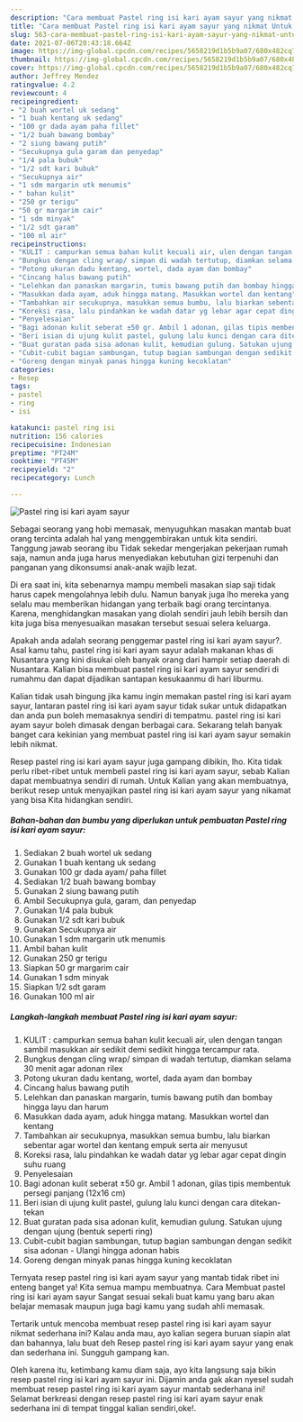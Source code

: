 ```yaml
---
description: "Cara membuat Pastel ring isi kari ayam sayur yang nikmat Untuk Jualan"
title: "Cara membuat Pastel ring isi kari ayam sayur yang nikmat Untuk Jualan"
slug: 563-cara-membuat-pastel-ring-isi-kari-ayam-sayur-yang-nikmat-untuk-jualan
date: 2021-07-06T20:43:18.664Z
image: https://img-global.cpcdn.com/recipes/5658219d1b5b9a07/680x482cq70/pastel-ring-isi-kari-ayam-sayur-foto-resep-utama.jpg
thumbnail: https://img-global.cpcdn.com/recipes/5658219d1b5b9a07/680x482cq70/pastel-ring-isi-kari-ayam-sayur-foto-resep-utama.jpg
cover: https://img-global.cpcdn.com/recipes/5658219d1b5b9a07/680x482cq70/pastel-ring-isi-kari-ayam-sayur-foto-resep-utama.jpg
author: Jeffrey Mendez
ratingvalue: 4.2
reviewcount: 4
recipeingredient:
- "2 buah wortel uk sedang"
- "1 buah kentang uk sedang"
- "100 gr dada ayam paha fillet"
- "1/2 buah bawang bombay"
- "2 siung bawang putih"
- "Secukupnya gula garam dan penyedap"
- "1/4 pala bubuk"
- "1/2 sdt kari bubuk"
- "Secukupnya air"
- "1 sdm margarin utk menumis"
- " bahan kulit"
- "250 gr terigu"
- "50 gr margarim cair"
- "1 sdm minyak"
- "1/2 sdt garam"
- "100 ml air"
recipeinstructions:
- "KULIT : campurkan semua bahan kulit kecuali air, ulen dengan tangan sambil masukkan air sedikit demi sedikit hingga tercampur rata."
- "Bungkus dengan cling wrap/ simpan di wadah tertutup, diamkan selama 30 menit agar adonan rilex"
- "Potong ukuran dadu kentang, wortel, dada ayam dan bombay"
- "Cincang halus bawang putih"
- "Lelehkan dan panaskan margarin, tumis bawang putih dan bombay hingga layu dan harum"
- "Masukkan dada ayam, aduk hingga matang. Masukkan wortel dan kentang"
- "Tambahkan air secukupnya, masukkan semua bumbu, lalu biarkan sebentar agar wortel dan kentang empuk serta air menyusut"
- "Koreksi rasa, lalu pindahkan ke wadah datar yg lebar agar cepat dingin suhu ruang"
- "Penyelesaian"
- "Bagi adonan kulit seberat ±50 gr. Ambil 1 adonan, gilas tipis membentuk persegi panjang (12x16 cm)"
- "Beri isian di ujung kulit pastel, gulung lalu kunci dengan cara ditekan-tekan"
- "Buat guratan pada sisa adonan kulit, kemudian gulung. Satukan ujung dengan ujung (bentuk seperti ring)"
- "Cubit-cubit bagian sambungan, tutup bagian sambungan dengan sedikit sisa adonan Ulangi hingga adonan habis"
- "Goreng dengan minyak panas hingga kuning kecoklatan"
categories:
- Resep
tags:
- pastel
- ring
- isi

katakunci: pastel ring isi 
nutrition: 156 calories
recipecuisine: Indonesian
preptime: "PT24M"
cooktime: "PT45M"
recipeyield: "2"
recipecategory: Lunch

---
```



![Pastel ring isi kari ayam sayur](https://img-global.cpcdn.com/recipes/5658219d1b5b9a07/680x482cq70/pastel-ring-isi-kari-ayam-sayur-foto-resep-utama.jpg)

Sebagai seorang yang hobi memasak, menyuguhkan masakan mantab buat orang tercinta adalah hal yang menggembirakan untuk kita sendiri. Tanggung jawab seorang ibu Tidak sekedar mengerjakan pekerjaan rumah saja, namun anda juga harus menyediakan kebutuhan gizi terpenuhi dan panganan yang dikonsumsi anak-anak wajib lezat.

Di era  saat ini, kita sebenarnya mampu membeli masakan siap saji tidak harus capek mengolahnya lebih dulu. Namun banyak juga lho mereka yang selalu mau memberikan hidangan yang terbaik bagi orang tercintanya. Karena, menghidangkan masakan yang diolah sendiri jauh lebih bersih dan kita juga bisa menyesuaikan masakan tersebut sesuai selera keluarga. 



Apakah anda adalah seorang penggemar pastel ring isi kari ayam sayur?. Asal kamu tahu, pastel ring isi kari ayam sayur adalah makanan khas di Nusantara yang kini disukai oleh banyak orang dari hampir setiap daerah di Nusantara. Kalian bisa membuat pastel ring isi kari ayam sayur sendiri di rumahmu dan dapat dijadikan santapan kesukaanmu di hari liburmu.

Kalian tidak usah bingung jika kamu ingin memakan pastel ring isi kari ayam sayur, lantaran pastel ring isi kari ayam sayur tidak sukar untuk didapatkan dan anda pun boleh memasaknya sendiri di tempatmu. pastel ring isi kari ayam sayur boleh dimasak dengan berbagai cara. Sekarang telah banyak banget cara kekinian yang membuat pastel ring isi kari ayam sayur semakin lebih nikmat.

Resep pastel ring isi kari ayam sayur juga gampang dibikin, lho. Kita tidak perlu ribet-ribet untuk membeli pastel ring isi kari ayam sayur, sebab Kalian dapat membuatnya sendiri di rumah. Untuk Kalian yang akan membuatnya, berikut resep untuk menyajikan pastel ring isi kari ayam sayur yang nikamat yang bisa Kita hidangkan sendiri.

<!--inarticleads1-->

##### Bahan-bahan dan bumbu yang diperlukan untuk pembuatan Pastel ring isi kari ayam sayur:

1. Sediakan 2 buah wortel uk sedang
1. Gunakan 1 buah kentang uk sedang
1. Gunakan 100 gr dada ayam/ paha fillet
1. Sediakan 1/2 buah bawang bombay
1. Gunakan 2 siung bawang putih
1. Ambil Secukupnya gula, garam, dan penyedap
1. Gunakan 1/4 pala bubuk
1. Gunakan 1/2 sdt kari bubuk
1. Gunakan Secukupnya air
1. Gunakan 1 sdm margarin utk menumis
1. Ambil  bahan kulit
1. Gunakan 250 gr terigu
1. Siapkan 50 gr margarim cair
1. Gunakan 1 sdm minyak
1. Siapkan 1/2 sdt garam
1. Gunakan 100 ml air




<!--inarticleads2-->

##### Langkah-langkah membuat Pastel ring isi kari ayam sayur:

1. KULIT : campurkan semua bahan kulit kecuali air, ulen dengan tangan sambil masukkan air sedikit demi sedikit hingga tercampur rata.
1. Bungkus dengan cling wrap/ simpan di wadah tertutup, diamkan selama 30 menit agar adonan rilex
1. Potong ukuran dadu kentang, wortel, dada ayam dan bombay
1. Cincang halus bawang putih
1. Lelehkan dan panaskan margarin, tumis bawang putih dan bombay hingga layu dan harum
1. Masukkan dada ayam, aduk hingga matang. Masukkan wortel dan kentang
1. Tambahkan air secukupnya, masukkan semua bumbu, lalu biarkan sebentar agar wortel dan kentang empuk serta air menyusut
1. Koreksi rasa, lalu pindahkan ke wadah datar yg lebar agar cepat dingin suhu ruang
1. Penyelesaian
1. Bagi adonan kulit seberat ±50 gr. Ambil 1 adonan, gilas tipis membentuk persegi panjang (12x16 cm)
1. Beri isian di ujung kulit pastel, gulung lalu kunci dengan cara ditekan-tekan
1. Buat guratan pada sisa adonan kulit, kemudian gulung. Satukan ujung dengan ujung (bentuk seperti ring)
1. Cubit-cubit bagian sambungan, tutup bagian sambungan dengan sedikit sisa adonan - Ulangi hingga adonan habis
1. Goreng dengan minyak panas hingga kuning kecoklatan




Ternyata resep pastel ring isi kari ayam sayur yang mantab tidak ribet ini enteng banget ya! Kita semua mampu membuatnya. Cara Membuat pastel ring isi kari ayam sayur Sangat sesuai sekali buat kamu yang baru akan belajar memasak maupun juga bagi kamu yang sudah ahli memasak.

Tertarik untuk mencoba membuat resep pastel ring isi kari ayam sayur nikmat sederhana ini? Kalau anda mau, ayo kalian segera buruan siapin alat dan bahannya, lalu buat deh Resep pastel ring isi kari ayam sayur yang enak dan sederhana ini. Sungguh gampang kan. 

Oleh karena itu, ketimbang kamu diam saja, ayo kita langsung saja bikin resep pastel ring isi kari ayam sayur ini. Dijamin anda gak akan nyesel sudah membuat resep pastel ring isi kari ayam sayur mantab sederhana ini! Selamat berkreasi dengan resep pastel ring isi kari ayam sayur enak sederhana ini di tempat tinggal kalian sendiri,oke!.


